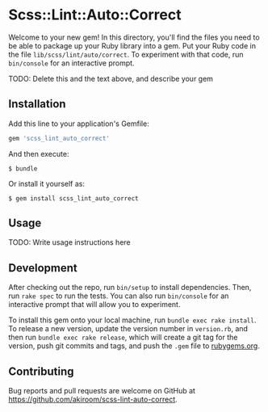 # Scss::Lint::Auto::Correct

Welcome to your new gem! In this directory, you'll find the files you need to be able to package up your Ruby library into a gem. Put your Ruby code in the file `lib/scss/lint/auto/correct`. To experiment with that code, run `bin/console` for an interactive prompt.

TODO: Delete this and the text above, and describe your gem

## Installation

Add this line to your application's Gemfile:

```ruby
gem 'scss_lint_auto_correct'
```

And then execute:

    $ bundle

Or install it yourself as:

    $ gem install scss_lint_auto_correct

## Usage

TODO: Write usage instructions here

## Development

After checking out the repo, run `bin/setup` to install dependencies. Then, run `rake spec` to run the tests. You can also run `bin/console` for an interactive prompt that will allow you to experiment.

To install this gem onto your local machine, run `bundle exec rake install`. To release a new version, update the version number in `version.rb`, and then run `bundle exec rake release`, which will create a git tag for the version, push git commits and tags, and push the `.gem` file to [rubygems.org](https://rubygems.org).

## Contributing

Bug reports and pull requests are welcome on GitHub at https://github.com/akiroom/scss-lint-auto-correct.

